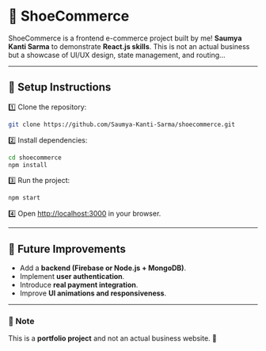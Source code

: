 
# 🏬 ShoeCommerce  

ShoeCommerce is a frontend e-commerce project built by me! **Saumya Kanti Sarma** to demonstrate **React.js skills**. This is not an actual business but a showcase of UI/UX design, state management, and routing...  

<hr>

## 🚀 Setup Instructions  

1️⃣ Clone the repository:  
```bash
git clone https://github.com/Saumya-Kanti-Sarma/shoecommerce.git
```

2️⃣ Install dependencies:  
```bash
cd shoecommerce  
npm install
```

3️⃣ Run the project:  
```bash
npm start
```

4️⃣ Open [http://localhost:3000](http://localhost:3000) in your browser.  

---

## 🎯 Future Improvements  
- Add a **backend (Firebase or Node.js + MongoDB)**.  
- Implement **user authentication**.  
- Introduce **real payment integration**.  
- Improve **UI animations and responsiveness**.  

---

### 📌 Note  
This is a **portfolio project** and not an actual business website. 🚀  
